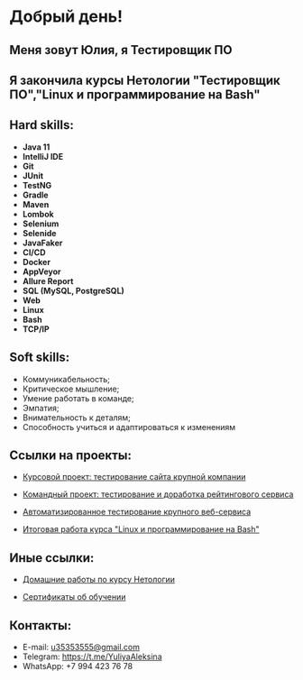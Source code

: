 # Добрый день!

## Меня зовут Юлия, я Тестировщик ПО

## Я закончила курсы Нетологии "Тестировщик ПО","Linux и программирование на Bash"


## Hard skills:

* **Java 11**
* **IntelliJ IDE**
* **Git**
* **JUnit**
* **TestNG**
* **Gradle**
* **Maven**
* **Lombok**
* **Selenium**
* **Selenide**
* **JavaFaker**
* **CI/CD**
* **Docker**
* **AppVeyor**
* **Allure Report**
* **SQL (MySQL, PostgreSQL)**
* **Web**
* **Linux**
* **Bash**
* **TCP/IP**

## Soft skills:

* Коммуникабельность;
* Критическое мышление;
* Умение работать в команде;
* Эмпатия;
* Внимательность к деталям;
* Способность учиться и адаптироваться к изменениям

## Ссылки на проекты:

* [Курсовой проект: тестирование сайта крупной компании](https://docs.google.com/spreadsheets/d/14EwJCVZbsfdqth1fSTZdKqGGoXt0OX_WwP0xZKwZ6Cc/edit?usp=sharing)

* [Командный проект: тестирование и доработка рейтингового сервиса](https://github.com/7Yuliya/gamingActivity)

* [Автоматизированное тестирование крупного веб-сервиса](https://github.com/7Yuliya/JourneyOfTheDay)

* [Итоговая работа курса "Linux и программирование на Bash"](https://docs.google.com/document/d/1CjGxmvSPmNKQJybX6Vukz6JQ8K5MmybMijRVSDX8rUg/edit?usp=sharing)

## Иные ссылки:

* [Домашние работы по курсу Нетологии](https://github.com/7Yuliya/AleksinaYuliya/blob/master/Homeworks.md)

* [Сертификаты об обучении](https://github.com/7Yuliya/AleksinaYuliya/tree/master/Certificates)


## Контакты:

* E-mail: u35353555@gmail.com
* Telegram: https://t.me/YuliyaAleksina
* WhatsApp: +7 994 423 76 78